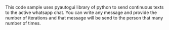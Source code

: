This code sample uses pyautogui library of python to send continuous texts to the active whatsapp chat.
You can write any message and provide the number of iterations and that message will be send to the person that many number of times.

